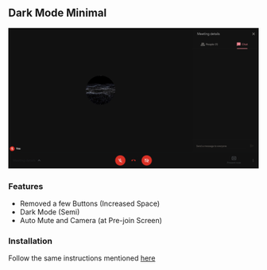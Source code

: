 ## Dark Mode Minimal

<img src="/images/dark-mode-minimal.png">


### Features
- Removed a few Buttons (Increased Space)
- Dark Mode (Semi)
- Auto Mute and Camera (at Pre-join Screen)

### Installation 
Follow the same instructions mentioned [here](/)
